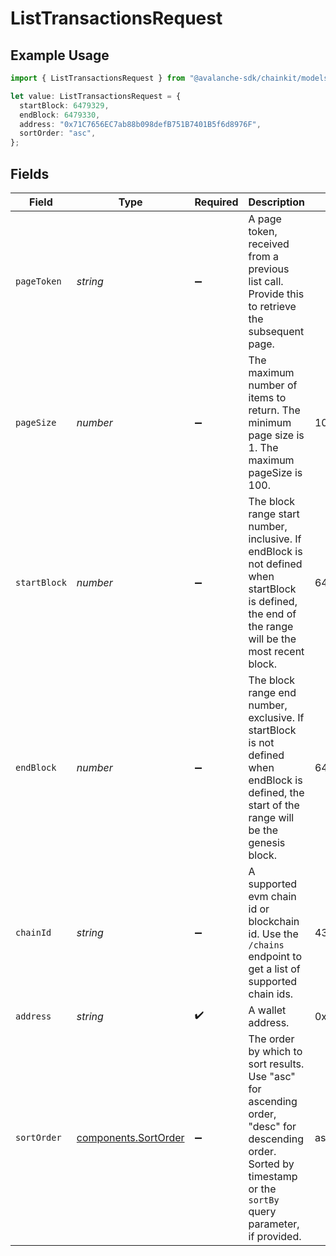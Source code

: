 # ListTransactionsRequest

## Example Usage

```typescript
import { ListTransactionsRequest } from "@avalanche-sdk/chainkit/models/operations";

let value: ListTransactionsRequest = {
  startBlock: 6479329,
  endBlock: 6479330,
  address: "0x71C7656EC7ab88b098defB751B7401B5f6d8976F",
  sortOrder: "asc",
};
```

## Fields

| Field                                                                                                                                                             | Type                                                                                                                                                              | Required                                                                                                                                                          | Description                                                                                                                                                       | Example                                                                                                                                                           |
| ----------------------------------------------------------------------------------------------------------------------------------------------------------------- | ----------------------------------------------------------------------------------------------------------------------------------------------------------------- | ----------------------------------------------------------------------------------------------------------------------------------------------------------------- | ----------------------------------------------------------------------------------------------------------------------------------------------------------------- | ----------------------------------------------------------------------------------------------------------------------------------------------------------------- |
| `pageToken`                                                                                                                                                       | *string*                                                                                                                                                          | :heavy_minus_sign:                                                                                                                                                | A page token, received from a previous list call. Provide this to retrieve the subsequent page.                                                                   |                                                                                                                                                                   |
| `pageSize`                                                                                                                                                        | *number*                                                                                                                                                          | :heavy_minus_sign:                                                                                                                                                | The maximum number of items to return. The minimum page size is 1. The maximum pageSize is 100.                                                                   | 10                                                                                                                                                                |
| `startBlock`                                                                                                                                                      | *number*                                                                                                                                                          | :heavy_minus_sign:                                                                                                                                                | The block range start number, inclusive. If endBlock is not defined when startBlock is defined, the end of the range will be the most recent block.               | 6479329                                                                                                                                                           |
| `endBlock`                                                                                                                                                        | *number*                                                                                                                                                          | :heavy_minus_sign:                                                                                                                                                | The block range end number, exclusive. If startBlock is not defined when endBlock is defined, the start of the range will be the genesis block.                   | 6479330                                                                                                                                                           |
| `chainId`                                                                                                                                                         | *string*                                                                                                                                                          | :heavy_minus_sign:                                                                                                                                                | A supported evm chain id or blockchain id. Use the `/chains` endpoint to get a list of supported chain ids.                                                       | 43114                                                                                                                                                             |
| `address`                                                                                                                                                         | *string*                                                                                                                                                          | :heavy_check_mark:                                                                                                                                                | A wallet address.                                                                                                                                                 | 0x71C7656EC7ab88b098defB751B7401B5f6d8976F                                                                                                                        |
| `sortOrder`                                                                                                                                                       | [components.SortOrder](../../models/components/sortorder.md)                                                                                                      | :heavy_minus_sign:                                                                                                                                                | The order by which to sort results. Use "asc" for ascending order, "desc" for descending order. Sorted by timestamp or the `sortBy` query parameter, if provided. | asc                                                                                                                                                               |